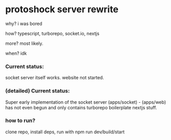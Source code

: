 # protoshock server rewrite

why? i was bored

how? typescript, turborepo, socket.io, nextjs

more? most likely.

when? idk

### Current status:
socket server itself works. website not started.

### (detailed) Current status:
Super early implementation of the socket server (apps/socket) - (apps/web) has not even begun and only contains turborepo boilerplate nextjs stuff.

### how to run?
clone repo, install deps, run with npm run dev/build/start